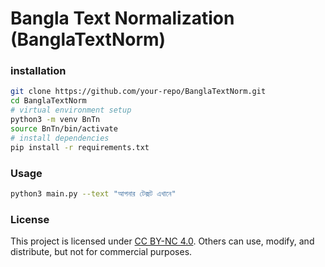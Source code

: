 # Bangla Text Normalization (BanglaTextNorm)



### installation
```bash
git clone https://github.com/your-repo/BanglaTextNorm.git
cd BanglaTextNorm
# virtual environment setup
python3 -m venv BnTn
source BnTn/bin/activate
# install dependencies
pip install -r requirements.txt
```

### Usage

```bash
python3 main.py --text "আপনার টেক্সট এখানে"
```

### License
This project is licensed under [CC BY-NC 4.0](https://creativecommons.org/licenses/by-nc/4.0/). Others can use, modify, and distribute, but not for commercial purposes.
